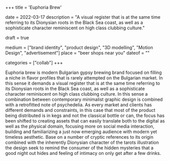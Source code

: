 +++
title = 'Euphoria Brew'

date = 2022-03-17
description = "A visual register that is at the same time referring to its Dionysian roots in the Black Sea coast, as well as a sophisticate character reminiscent on high class clubbing culture."

draft = true

medium = ["brand identity", "product design", "3D modelling", "Motion Design", "advertisement"]
place = "beer shops near you"
dateof = ""

categories = ["collab"]
+++

Euphoria brew is modern Bulgarian gypsy brewing brand focused on filling a niche in flavor profiles that is rarely attempted on the Bulgarian market. In this sense it demands a visual register that is at the same time referring to its Dionysian roots in the Black Sea coast, as well as a sophisticate character reminiscent on high class clubbing culture. In this sense a combination between contemporary minimalist graphic design is combined with a retrofitted note of psychedelia. As every market and clients has different demands and constraints, in this case that most of the product being distributed is in kegs and not the classical bottle or can, the focus has been shifted to creating assets that can easily translate both to the digital as well as the physical domain, focusing more on social media interaction, building and familiarizing a just now emerging audience with modern yet timeless aesthetic. Base on a number of cryptic references to its origin combined with the inherently Dionysian character of the tarots illustration the design seek to remind the consumer of the hidden mysteries that a good night out hides and feeling of intimacy on only get after a few drinks.